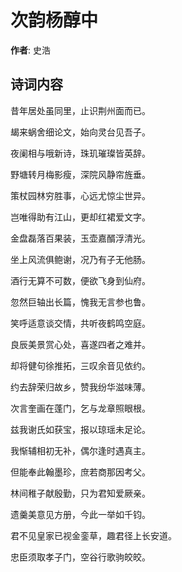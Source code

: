 # 次韵杨醇中

**作者**: 史浩

## 诗词内容

昔年居处虽同里，止识荆州面而已。

朅来蜗舍细论文，始向灵台见吾子。

夜阑相与哦新诗，珠玑璀璨皆英辞。

野塘转月梅影瘦，深院风静帘旌垂。

策杖园林穷胜事，心远尤惊尘世异。

岂唯得助有江山，更却红裙爱文字。

金盘磊落百果装，玉壶嘉醑浮清光。

坐上风流俱鲍谢，况乃有子无他肠。

酒行无算不可数，便欲飞身到仙府。

忽然巨轴出长篇，愧我无言参也鲁。

笑呼适意谈交情，共听夜鹤鸣空庭。

良辰美景赏心处，喜遂四者之难并。

却将健句徐推拓，三叹余音见依约。

约去辞荣归故乡，赞我纷华滋味薄。

次言奎画在蓬门，乞与龙章照眼根。

兹我谢氏如获宝，报以琼瑶未足论。

我惭辅相初无补，偶尔逢时遇真主。

但能奉此翰墨珍，庶若商那因考父。

林间稚子献殷勤，只为君知爱厥亲。

遗羹美意见方册，今此一举如千钧。

君不见皇家已视金銮草，趣君径上长安道。

忠臣须取孝子门，空谷行歌驹皎皎。

